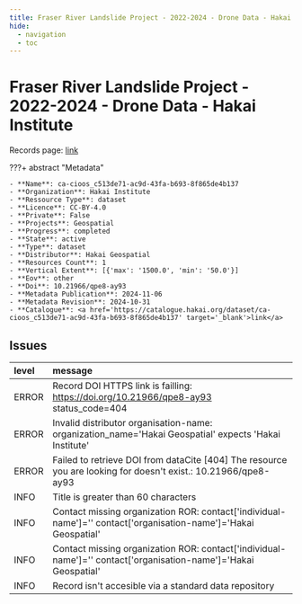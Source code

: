 ```yaml
---
title: Fraser River Landslide Project - 2022-2024 - Drone Data - Hakai Institute
hide:
  - navigation
  - toc
---
```


# Fraser River Landslide Project - 2022-2024 - Drone Data - Hakai Institute

Records page: <a href='https://catalogue.hakai.org/dataset/ca-cioos_c513de71-ac9d-43fa-b693-8f865de4b137' target='_blank'>link</a>

???+ abstract "Metadata"

    - **Name**: ca-cioos_c513de71-ac9d-43fa-b693-8f865de4b137 
    - **Organization**: Hakai Institute 
    - **Ressource Type**: dataset 
    - **Licence**: CC-BY-4.0 
    - **Private**: False 
    - **Projects**: Geospatial 
    - **Progress**: completed 
    - **State**: active 
    - **Type**: dataset 
    - **Distributor**: Hakai Geospatial 
    - **Resources Count**: 1 
    - **Vertical Extent**: [{'max': '1500.0', 'min': '50.0'}] 
    - **Eov**: other 
    - **Doi**: 10.21966/qpe8-ay93 
    - **Metadata Publication**: 2024-11-06 
    - **Metadata Revision**: 2024-10-31 
    - **Catalogue**: <a href='https://catalogue.hakai.org/dataset/ca-cioos_c513de71-ac9d-43fa-b693-8f865de4b137' target='_blank'>link</a> 

<div id='map'></div>




## Issues
| level   | message                                                                                                          |
|:--------|:-----------------------------------------------------------------------------------------------------------------|
| ERROR   | Record DOI HTTPS link is failling: https://doi.org/10.21966/qpe8-ay93 status_code=404                            |
| ERROR   | Invalid distributor organisation-name: organization_name='Hakai Geospatial' expects 'Hakai Institute'            |
| ERROR   | Failed to retrieve DOI from dataCite [404] The resource you are looking for doesn't exist.: 10.21966/qpe8-ay93   |
| INFO    | Title is greater than 60 characters                                                                              |
| INFO    | Contact missing organization ROR:  contact['individual-name']='' contact['organisation-name']='Hakai Geospatial' |
| INFO    | Contact missing organization ROR:  contact['individual-name']='' contact['organisation-name']='Hakai Geospatial' |
| INFO    | Record isn't accesible via a standard data repository                                                            |


<script>
   document.addEventListener("DOMContentLoaded", function() {
    var map = L.map('map').setView([51.505, -125.09], 5);
    L.tileLayer('https://tile.openstreetmap.org/{z}/{x}/{y}.png', {
        maxZoom: 19,
        attribution: '&copy; <a href="http://www.openstreetmap.org/copyright">OpenStreetMap</a>'
    }).addTo(map);
    var geojsonFeature = {
        "type": "Feature",
        "properties": {
            "name" : "Fraser River Landslide Project - 2022-2024 - Drone Data - Hakai Institute"
        },
        "geometry": {'type': 'Polygon', 'coordinates': [[[-122.8, 49.29], [-121.2, 49.29], [-121.2, 52.28], [-122.8, 52.28], [-122.8, 49.29]]]}
    }
    L.geoJSON(geojsonFeature).addTo(map);
   })
</script>